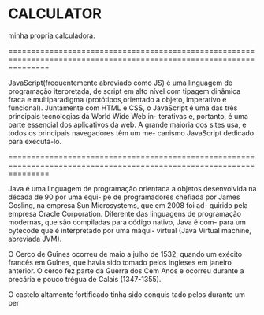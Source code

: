 # CALCULATOR
 minha propria calculadora.

=====================================================================================================================

JavaScript(frequentemente abreviado como JS) é 
uma linguagem de programação iterpretada, de
script em alto nível com tipagem dinâmica fraca e 
multiparadigma (protótipos,orientado a objeto,
imperativo e funcional).
Juntamente com HTML e CSS, o JavaScript é uma das 
três principais tecnologias da World Wide Web in-
terativas e, portanto, é uma parte essencial dos 
aplicativos da web. A grande maioria dos sites 
usa, e todos os principais navegadores têm um me-
canismo JavaScript dedicado para executá-lo.

=====================================================================================================================

Java é uma linguagem de programação orientada a 
objetos desenvolvida na década de 90 por uma equi-
pe de programadores chefiada por James Gosling,
na empresa Sun Microsystems, que em 2008 foi ad-
quirido pela empresa Oracle Corporation.
Diferente das linguagens de programação modernas,
que são compiladas para código nativo, Java é com-
para um bytecode que é interpretado por uma máqui-
virtual (Java Virtual machine, abreviada JVM).


O Cerco de Guînes ocorreu de maio a julho de 1532,
quando um exécito francês em Guînes, que havia 
sido tomado pelos ingleses em janeiro anterior.
O cerco fez parte da Guerra dos Cem Anos e ocorreu
durante a precária e pouco trégua de Calais
(1347-1355).

O castelo altamente fortificado tinha sido conquis
tado pelos durante um per